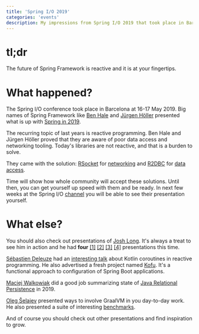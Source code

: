 ```yaml
---
title: 'Spring I/O 2019'
categories: 'events'
description: My impressions from Spring I/O 2019 that took place in Barcelona
---
```


# tl;dr

The future of Spring Framework is reactive and it is at your fingertips.

# What happened?

The Spring I/O conference took place in Barcelona at 16-17 May 2019. 
Big names of Spring Framework like 
[Ben Hale](https://github.com/nebhale)
and [Jürgen Höller](https://github.com/jhoeller) presented 
what is up with 
[Spring in 2019](https://www.youtube.com/watch?v=Ylrxpbs6vcs).

The recurring topic of last years is reactive programming. 
Ben Hale and Jürgen Höller proved that they are aware of poor
data access and networking tooling. Today's libraries are not 
reactive, and that is a burden to solve.

They came with the solution: [RSocket](http://rsocket.io/) 
for [networking](https://www.youtube.com/watch?v=dGNv-Djm7h0)
and [R2DBC](https://r2dbc.io/) for 
[data access](https://www.youtube.com/watch?v=kKyiLcFFe2E).

Time will show how whole community will accept these solutions. Until 
then, you can get yourself up speed with them and be ready. In next 
few weeks at the Spring I/O
[channel](https://www.youtube.com/channel/UCLMPXsvSrhNPN3i9h-u8PYg)
you will be able to see their presentation yourself.

# What else?

You should also check out presentations of 
[Josh Long](https://github.com/joshlong). It's always a treat to see 
him in action and he had **four**
[[1]](https://www.youtube.com/watch?v=AZFmM6-h_So)
[[2]](https://www.youtube.com/watch?v=E87XhgYBM-Y)
[[3]](https://www.youtube.com/watch?v=sV72IUAtXgI)
[[4]]() 
presentations this time.

[Sébastien Deleuze](https://github.com/sdeleuze) had an 
[interesting talk](https://www.youtube.com/watch?v=kL_xTXXjEeE)
about Kotlin coroutines in reactive programming. He also 
advertised a fresh project named 
[Kofu](https://github.com/spring-projects/spring-fu/tree/master/kofu).
It's a functional approach to configuration of Spring Boot 
applications.

[Maciej Walkowiak](https://github.com/maciejwalkowiak) did a
good job summarizing state of 
[Java Relational Persistence](https://www.youtube.com/watch?v=WSjj-IhBiSY) in 2019.

[Oleg Šelajev](https://github.com/shelajev) presented ways to involve
GraalVM in you day-to-day work. He also presented a suite of 
interesting [benchmarks](https://renaissance.dev/).

And of course you should check out other presentations and find 
inspiration to grow.